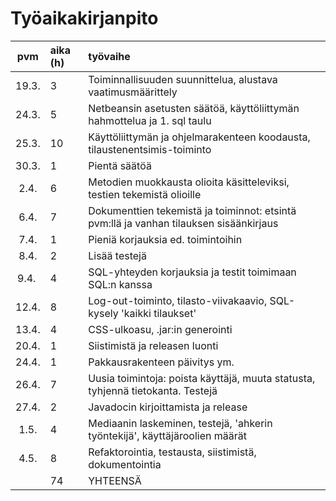 # Työaikakirjanpito

| pvm | aika (h) | työvaihe |
| :----:|:-----| :-----|
| 19.3. |   3  | Toiminnallisuuden suunnittelua, alustava vaatimusmäärittely |
| 24.3. |   5  | Netbeansin asetusten säätöä, käyttöliittymän hahmottelua ja 1. sql taulu |
| 25.3. |   10  | Käyttöliittymän ja ohjelmarakenteen koodausta, tilaustenentsimis-toiminto |
| 30.3. |   1   | Pientä säätöä |
| 2.4.  |   6   | Metodien muokkausta olioita käsitteleviksi, testien tekemistä olioille |
| 6.4.  |   7   | Dokumenttien tekemistä ja toiminnot: etsintä pvm:llä ja vanhan tilauksen sisäänkirjaus |
| 7.4.  |   1   | Pieniä korjauksia ed. toimintoihin |
| 8.4.  |   2   | Lisää testejä |
| 9.4.  |   4   | SQL-yhteyden korjauksia ja testit toimimaan SQL:n kanssa |
| 12.4. |   8   | Log-out-toiminto, tilasto-viivakaavio, SQL-kysely 'kaikki tilaukset' |
| 13.4. |   4   | CSS-ulkoasu, .jar:in generointi |
| 20.4. |   1   | Siistimistä ja releasen luonti |
| 24.4. |   1   | Pakkausrakenteen päivitys ym. |
| 26.4. |   7   | Uusia toimintoja: poista käyttäjä, muuta statusta, tyhjennä tietokanta. Testejä |
| 27.4. |   2   | Javadocin kirjoittamista ja release |
| 1.5.  |   4   | Mediaanin laskeminen, testejä, 'ahkerin työntekijä', käyttäjäroolien määrät |
| 4.5.  |   8   | Refaktorointia, testausta, siistimistä, dokumentointia |
|  |  74  | YHTEENSÄ |
